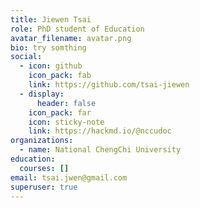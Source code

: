 ```yaml
---
title: Jiewen Tsai
role: PhD student of Education
avatar_filename: avatar.png
bio: try somthing
social:
  - icon: github
    icon_pack: fab
    link: https://github.com/tsai-jiewen
  - display:
      header: false
    icon_pack: far
    icon: sticky-note
    link: https://hackmd.io/@nccudoc
organizations:
  - name: National ChengChi University
education:
  courses: []
email: tsai.jwen@gmail.com
superuser: true
---
```

